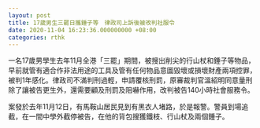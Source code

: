 ```yaml
---
layout: post
title: 17歲男生三罷日攜錘子等　律政司上訴後被改判社服令
date: 2020-11-04 16:23:36.000000000 +08:00
categories: rthk
---
```


一名17歲男學生去年11月全港「三罷」期間，被搜出削尖的行山杖和錘子等物品，早前就管有適合作非法用途的工具及管有任何物品意圖毀壞或損壞財產兩項控罪，被判1年感化。律政司不滿判刑過輕，申請覆核刑罰，原審裁判官溫紹明同意量刑除了讓被告更生外，還需要顧及刑罰及阻嚇作用，改判被告140小時社會服務令。

案發於去年11月12日，有馬鞍山居民見到有黑衣人堵路，於是報警。警員到場追截，在一間中學外截停被告，在他的背包搜獲鐵枝、行山杖及兩個錘子。
